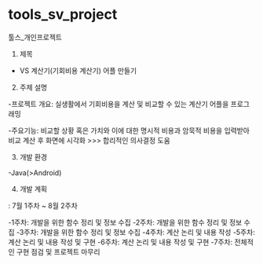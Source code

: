 # tools_sv_project
툴스_개인프로젝트

1. 제목

- VS 계산기(기회비용 계산기) 어플 만들기

2. 주제 설명

-프로젝트 개요: 실생활에서 기회비용을 계산 및 비교할 수 있는 계산기 어플을 프로그래밍

-주요기능: 비교할 상황 혹은 가치와 이에 대한 명시적 비용과 암묵적 비용을 입력받아 비교 계산 후 화면에 시각화 >>> 합리적인 의사결정 도움

3. 개발 환경 

-Java(>Android)

4. 개발 계획 

: 7월 1주차 ~ 8월 2주차

-1주차: 개발을 위한 함수 정리 및 정보 수집
-2주차: 개발을 위한 함수 정리 및 정보 수집
-3주차: 개발을 위한 함수 정리 및 정보 수집
-4주차: 계산 논리 및 내용 작성
-5주차: 계산 논리 및 내용 작성 및 구현
-6주차: 계산 논리 및 내용 작성 및 구현
-7주차: 전체적인 구현 점검 및 프로젝트 마무리
